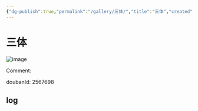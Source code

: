 ```yaml
---
{"dg-publish":true,"permalink":"/gallery/三体/","title":"三体","created":"2025-05-31T15:48:02.377+08:00"}
---
```



# 三体

![image](https://hiraeth-picbed.oss-cn-beijing.aliyuncs.com/20250531154802.webp)

Comment: 



doubanId: 2567698

## log

